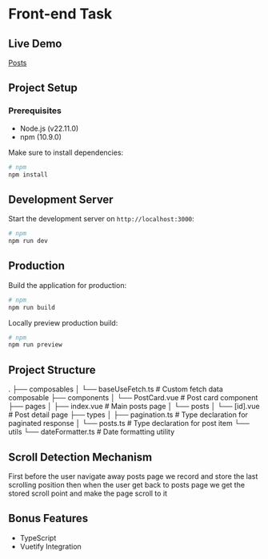 # Front-end Task

## Live Demo
[Posts](https://arweqah-frontend-task.vercel.app/)


## Project Setup

### Prerequisites

- Node.js (v22.11.0)
- npm (10.9.0)

Make sure to install dependencies:

```bash
# npm
npm install

```

## Development Server

Start the development server on `http://localhost:3000`:

```bash
# npm
npm run dev
```

## Production

Build the application for production:

```bash
# npm
npm run build
```

Locally preview production build:

```bash
# npm
npm run preview
```

## Project Structure

.
├── composables
│   └── baseUseFetch.ts        # Custom fetch data composable
├── components
│   └── PostCard.vue           # Post card component
├── pages
│   ├── index.vue              # Main posts page
│   └── posts
│       └── [id].vue           # Post detail page
├── types
│   ├── pagination.ts          # Type declaration for paginated response
│   └── posts.ts               # Type declaration for post item
└── utils
    └── dateFormatter.ts       # Date formatting utility

## Scroll Detection Mechanism

First before the user navigate away posts page we record and store the last scrolling position
then when the user get back to posts page we get the stored scroll point and make the page 
scroll to it

## Bonus Features

- TypeScript
- Vuetify Integration